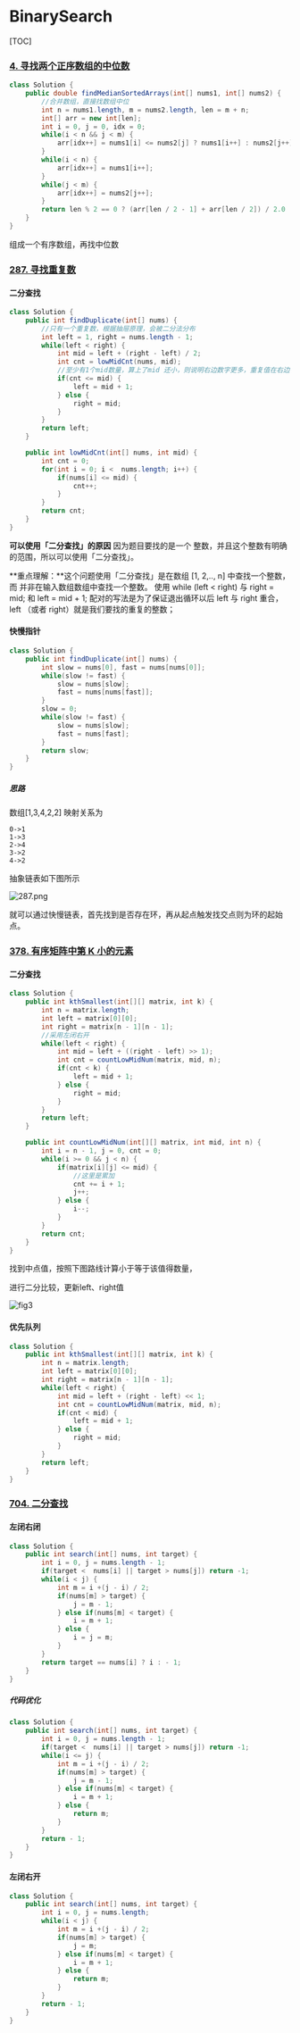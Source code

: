# BinarySearch

[TOC]

### [4. 寻找两个正序数组的中位数](https://leetcode.cn/problems/median-of-two-sorted-arrays/)

```java
class Solution {
    public double findMedianSortedArrays(int[] nums1, int[] nums2) {
        //合并数组，直接找数组中位
        int n = nums1.length, m = nums2.length, len = m + n;
        int[] arr = new int[len];
        int i = 0, j = 0, idx = 0;
        while(i < n && j < m) {
            arr[idx++] = nums1[i] <= nums2[j] ? nums1[i++] : nums2[j++];
        }
        while(i < n) {
            arr[idx++] = nums1[i++];
        }
        while(j < m) {
            arr[idx++] = nums2[j++];
        }
        return len % 2 == 0 ? (arr[len / 2 - 1] + arr[len / 2]) / 2.0 : arr[len / 2];
    }
}
```

组成一个有序数组，再找中位数

### [287. 寻找重复数](https://leetcode-cn.com/problems/find-the-duplicate-number/)

#### 二分查找

```java
class Solution {
    public int findDuplicate(int[] nums) {
        //只有一个重复数，根据抽屉原理，会被二分法分布
        int left = 1, right = nums.length - 1;
        while(left < right) {
            int mid = left + (right - left) / 2;
            int cnt = lowMidCnt(nums, mid);
            //至少有1个mid数量，算上了mid 还小，则说明右边数字更多，重复值在右边
            if(cnt <= mid) {
                left = mid + 1;
            } else {
                right = mid;
            }
        }
        return left;
    }

    public int lowMidCnt(int[] nums, int mid) {
        int cnt = 0;
        for(int i = 0; i <  nums.length; i++) {
            if(nums[i] <= mid) {
                cnt++;
            }
        }
        return cnt;
    }
}
```

**可以使用「二分查找」的原因**
因为题目要找的是一个 整数，并且这个整数有明确的范围，所以可以使用「二分查找」。

**重点理解：**这个问题使用「二分查找」是在数组 [1, 2,.., n] 中查找一个整数，而 并非在输入数组数组中查找一个整数。
使用 while (left < right) 与 right = mid; 和 left = mid + 1; 配对的写法是为了保证退出循环以后 left 与 right 重合，left （或者 right）就是我们要找的重复的整数；

#### 快慢指针

```java
class Solution {
    public int findDuplicate(int[] nums) {
        int slow = nums[0], fast = nums[nums[0]];
        while(slow != fast) {
            slow = nums[slow];
            fast = nums[nums[fast]];
        }
        slow = 0;
        while(slow != fast) {
            slow = nums[slow];
            fast = nums[fast];
        }
        return slow;
    }
}
```

##### 思路

数组[1,3,4,2,2] 映射关系为

```
0->1
1->3
2->4
3->2
4->2
```

抽象链表如下图所示

![287.png](BinarySearch.assets/999e055b41e499d9ac704abada4a1b8e6697374fdfedc17d06b0e8aa10a8f8f6-287.png)

就可以通过快慢链表，首先找到是否存在环，再从起点触发找交点则为环的起始点。

### [378. 有序矩阵中第 K 小的元素](https://leetcode-cn.com/problems/kth-smallest-element-in-a-sorted-matrix/)

#### 二分查找

```java
class Solution {
    public int kthSmallest(int[][] matrix, int k) {
        int n = matrix.length;
        int left = matrix[0][0];
        int right = matrix[n - 1][n - 1];
        //采用左闭右开
        while(left < right) {
            int mid = left + ((right - left) >> 1);
            int cnt = countLowMidNum(matrix, mid, n);
            if(cnt < k) {
                left = mid + 1;
            } else {
                right = mid;
            }
        }
        return left;
    }

    public int countLowMidNum(int[][] matrix, int mid, int n) {
        int i = n - 1, j = 0, cnt = 0;
        while(i >= 0 && j < n) {
            if(matrix[i][j] <= mid) {
                //这里是累加
                cnt += i + 1;
                j++;
            } else {
                i--;
            }
        }
        return cnt;
    }
}
```

找到中点值，按照下图路线计算小于等于该值得数量，

进行二分比较，更新left、right值

![fig3](BinarySearch.assets/378_fig3.png)

#### 优先队列

```java
class Solution {
    public int kthSmallest(int[][] matrix, int k) {
        int n = matrix.length;
        int left = matrix[0][0];
        int right = matrix[n - 1][n - 1];
        while(left < right) {
            int mid = left + (right - left) << 1;
            int cnt = countLowMidNum(matrix, mid, n);
            if(cnt < mid) {
                left = mid + 1;
            } else {
                right = mid;
            }
        }
        return left;
    }
}
```

### [704. 二分查找](https://leetcode-cn.com/problems/binary-search/)

#### 左闭右闭

```java
class Solution {
    public int search(int[] nums, int target) {
        int i = 0, j = nums.length - 1;
        if(target <  nums[i] || target > nums[j]) return -1;
        while(i < j) {
            int m = i +(j - i) / 2;
            if(nums[m] > target) {
                j = m - 1;
            } else if(nums[m] < target) {
                i = m + 1;
            } else {
                i = j = m;
            }
        }
        return target == nums[i] ? i : - 1;
    }
}
```

##### 代码优化

```java
class Solution {
    public int search(int[] nums, int target) {
        int i = 0, j = nums.length - 1;
        if(target <  nums[i] || target > nums[j]) return -1;
        while(i <= j) {
            int m = i +(j - i) / 2;
            if(nums[m] > target) {
                j = m - 1;
            } else if(nums[m] < target) {
                i = m + 1;
            } else {
                return m;
            }
        }
        return - 1;
    }
}
```

#### 左闭右开

```java
class Solution {
    public int search(int[] nums, int target) {
        int i = 0, j = nums.length;
        while(i < j) {
            int m = i +(j - i) / 2;
            if(nums[m] > target) {
                j = m;
            } else if(nums[m] < target) {
                i = m + 1;
            } else {
                return m;
            }
        }
        return - 1;
    }
}	
```

